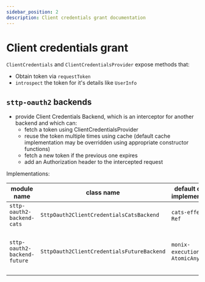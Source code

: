```yaml
---
sidebar_position: 2
description: Client credentials grant documentation
---
```


# Client credentials grant

`ClientCredentials` and `ClientCredentialsProvider` expose methods that:
- Obtain token via `requestToken`
- `introspect` the token for it's details like `UserInfo`


## `sttp-oauth2` backends

- provide Client Credentials Backend, which is an interceptor for another backend and which can:
  - fetch a token using ClientCredentialsProvider
  - reuse the token multiple times using cache (default cache implementation may be overridden using appropriate constructor functions)
  - fetch a new token if the previous one expires
  - add an Authorization header to the intercepted request

Implementations:

| module name                  | class name                                 | default cache implementation    | semaphore                            | notes                                           |
|------------------------------|--------------------------------------------|---------------------------------|--------------------------------------|-------------------------------------------------|
| `sttp-oauth2-backend-cats`   | `SttpOauth2ClientCredentialsCatsBackend`   | `cats-effect`'s `Ref`           | `cats-effect`'s `Semaphore`          |                                                 |
| `sttp-oauth2-backend-future` | `SttpOauth2ClientCredentialsFutureBackend` | `monix-execution`'s `AtomicAny` | `monix-execution`'s `AsyncSemaphore` | It only uses submodule of whole `monix` project |
